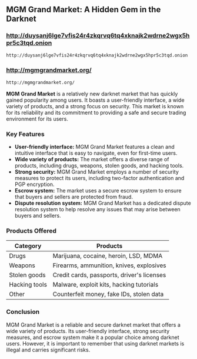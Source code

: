 ## MGM Grand Market: A Hidden Gem in the Darknet

### http://duysanj6lge7vfis24r4zkqrvq6tq4xknajk2wdrne2wgx5hpr5c3tqd.onion

```sh
http://duysanj6lge7vfis24r4zkqrvq6tq4xknajk2wdrne2wgx5hpr5c3tqd.onion
```

### http://mgmgrandmarket.org/

```sh
http://mgmgrandmarket.org/
```

**MGM Grand Market** is a relatively new darknet market that has quickly gained popularity among users. It boasts a user-friendly interface, a wide variety of products, and a strong focus on security. This market is known for its reliability and its commitment to providing a safe and secure trading environment for its users.

### Key Features

* **User-friendly interface:** MGM Grand Market features a clean and intuitive interface that is easy to navigate, even for first-time users.
* **Wide variety of products:** The market offers a diverse range of products, including drugs, weapons, stolen goods, and hacking tools.
* **Strong security:** MGM Grand Market employs a number of security measures to protect its users, including two-factor authentication and PGP encryption.
* **Escrow system:** The market uses a secure escrow system to ensure that buyers and sellers are protected from fraud.
* **Dispute resolution system:** MGM Grand Market has a dedicated dispute resolution system to help resolve any issues that may arise between buyers and sellers.

### Products Offered

| Category | Products |
|---|---|
| Drugs | Marijuana, cocaine, heroin, LSD, MDMA |
| Weapons | Firearms, ammunition, knives, explosives |
| Stolen goods | Credit cards, passports, driver's licenses |
| Hacking tools | Malware, exploit kits, hacking tutorials |
| Other | Counterfeit money, fake IDs, stolen data |

### Conclusion

MGM Grand Market is a reliable and secure darknet market that offers a wide variety of products. Its user-friendly interface, strong security measures, and escrow system make it a popular choice among darknet users. However, it is important to remember that using darknet markets is illegal and carries significant risks.

